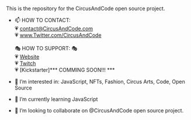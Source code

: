 This is the repository for the CircusAndCode open source project.

- 📫 HOW TO CONTACT:<br>
  :heartpulse: contact@CircusAndCode.com <br>
  :heartpulse: www.Twitter.com/CircusAndCode <br><br>
:performing_arts: HOW TO SUPPORT: :performing_arts:<br>
  :heartpulse: [Website](https://www.CircusAndCode.com)<br>
  :heartpulse: [Twitch](https://www.twitch.com/circusandcode) <br>
  :heartpulse: [Kickstarter]*** COMMING SOON!!! *** <br>

- 👀 I’m interested in: JavaScript, NFTs, Fashion, Circus Arts, Code, Open Source
- 🌱 I’m currently learning JavaScript
- 💞️ I’m looking to collaborate on @CircusAndCode open source project.


<!---
CircusAndCode/CircusAndCode is a ✨ special ✨ repository because its `README.md` (this file) appears on your GitHub profile.
You can click the Preview link to take a look at your changes.
--->
